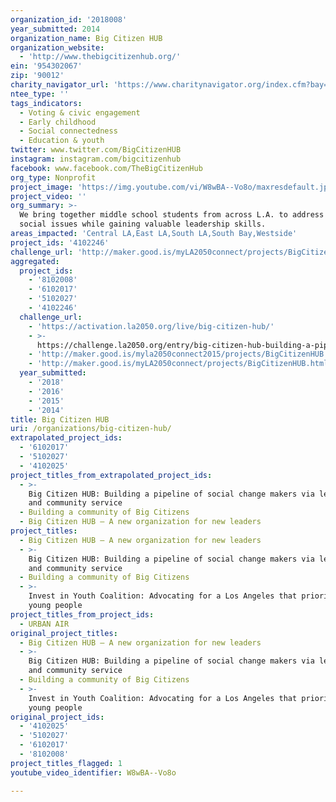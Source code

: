 ```yaml
---
organization_id: '2018008'
year_submitted: 2014
organization_name: Big Citizen HUB
organization_website:
  - 'http://www.thebigcitizenhub.org/'
ein: '954302067'
zip: '90012'
charity_navigator_url: 'https://www.charitynavigator.org/index.cfm?bay=search.profile&ein=954302067'
ntee_type: ''
tags_indicators:
  - Voting & civic engagement
  - Early childhood
  - Social connectedness
  - Education & youth
twitter: www.twitter.com/BigCitizenHUB
instagram: instagram.com/bigcitizenhub
facebook: www.facebook.com/TheBigCitizenHub
org_type: Nonprofit
project_image: 'https://img.youtube.com/vi/W8wBA--Vo8o/maxresdefault.jpg'
project_video: ''
org_summary: >-
  We bring together middle school students from across L.A. to address pressing
  social issues while gaining valuable leadership skills.
areas_impacted: 'Central LA,East LA,South LA,South Bay,Westside'
project_ids: '4102246'
challenge_url: 'http://maker.good.is/myLA2050connect/projects/BigCitizenHUB.html'
aggregated:
  project_ids:
    - '8102008'
    - '6102017'
    - '5102027'
    - '4102246'
  challenge_url:
    - 'https://activation.la2050.org/live/big-citizen-hub/'
    - >-
      https://challenge.la2050.org/entry/big-citizen-hub-building-a-pipeline-of-social-change-makers-via-leadership-and-community-service
    - 'http://maker.good.is/myla2050connect2015/projects/BigCitizenHUB.html'
    - 'http://maker.good.is/myLA2050connect/projects/BigCitizenHUB.html'
  year_submitted:
    - '2018'
    - '2016'
    - '2015'
    - '2014'
title: Big Citizen HUB
uri: /organizations/big-citizen-hub/
extrapolated_project_ids:
  - '6102017'
  - '5102027'
  - '4102025'
project_titles_from_extrapolated_project_ids:
  - >-
    Big Citizen HUB: Building a pipeline of social change makers via leadership
    and community service
  - Building a community of Big Citizens
  - Big Citizen HUB – A new organization for new leaders
project_titles:
  - Big Citizen HUB – A new organization for new leaders
  - >-
    Big Citizen HUB: Building a pipeline of social change makers via leadership
    and community service
  - Building a community of Big Citizens
  - >-
    Invest in Youth Coalition: Advocating for a Los Angeles that prioritizes
    young people 
project_titles_from_project_ids:
  - URBAN AIR
original_project_titles:
  - Big Citizen HUB – A new organization for new leaders
  - >-
    Big Citizen HUB: Building a pipeline of social change makers via leadership
    and community service
  - Building a community of Big Citizens
  - >-
    Invest in Youth Coalition: Advocating for a Los Angeles that prioritizes
    young people
original_project_ids:
  - '4102025'
  - '5102027'
  - '6102017'
  - '8102008'
project_titles_flagged: 1
youtube_video_identifier: W8wBA--Vo8o

---
```

